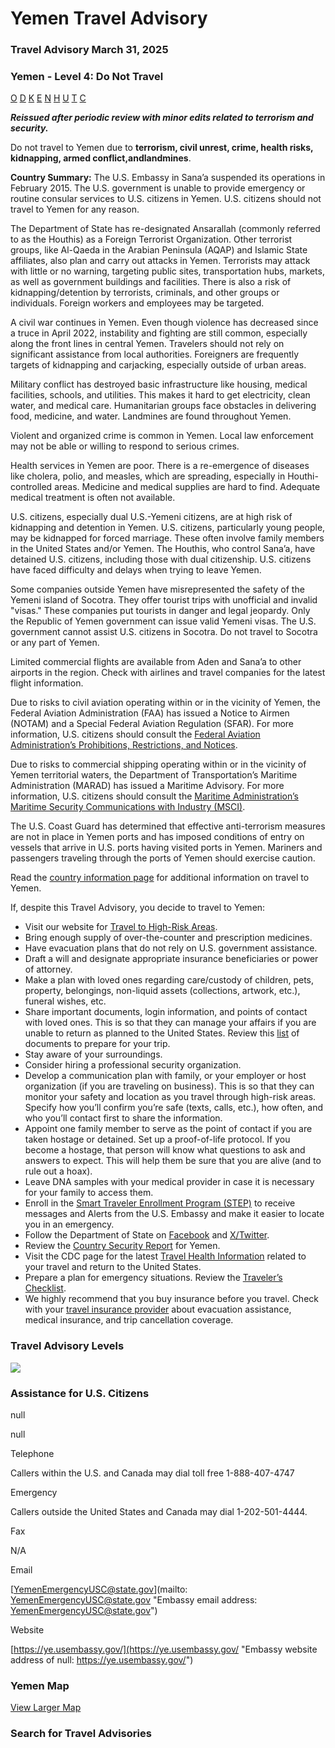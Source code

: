 # Yemen Travel Advisory

### Travel Advisory March 31, 2025

### Yemen - Level 4: Do Not Travel

[O](javascript:void(0); "Tool Tip: Other")
[D](javascript:void(0); "Tool Tip: Wrongful Detention")
[K](javascript:void(0); "Tool Tip: Kidnap and Hostage")
[E](javascript:void(0); "Tool Tip: Event")
[N](javascript:void(0); "Tool Tip: Disaster")
[H](javascript:void(0); "Tool Tip: Health")
[U](javascript:void(0); "Tool Tip: Civil Unrest")
[T](javascript:void(0); "Tool Tip: Terrorism")
[C](javascript:void(0); "Tool Tip: Crimes")

***Reissued after periodic review with minor edits related to terrorism and security.***

Do not travel to Yemen due to **terrorism, civil unrest, crime, health risks, kidnapping, armed conflict,**and**landmines**.

**Country Summary:** The U.S. Embassy in Sana’a suspended its operations in February 2015. The U.S. government is unable to provide emergency or routine consular services to U.S. citizens in Yemen. U.S. citizens should not travel to Yemen for any reason.

The Department of State has re-designated Ansarallah (commonly referred to as the Houthis) as a Foreign Terrorist Organization. Other terrorist groups, like Al-Qaeda in the Arabian Peninsula (AQAP) and Islamic State affiliates, also plan and carry out attacks in Yemen. Terrorists may attack with little or no warning, targeting public sites, transportation hubs, markets, as well as government buildings and facilities. There is also a risk of kidnapping/detention by terrorists, criminals, and other groups or individuals. Foreign workers and employees may be targeted.

A civil war continues in Yemen. Even though violence has decreased since a truce in April 2022, instability and fighting are still common, especially along the front lines in central Yemen. Travelers should not rely on significant assistance from local authorities. Foreigners are frequently targets of kidnapping and carjacking, especially outside of urban areas.

Military conflict has destroyed basic infrastructure like housing, medical facilities, schools, and utilities. This makes it hard to get electricity, clean water, and medical care. Humanitarian groups face obstacles in delivering food, medicine, and water. Landmines are found throughout Yemen.

Violent and organized crime is common in Yemen. Local law enforcement may not be able or willing to respond to serious crimes.

Health services in Yemen are poor. There is a re-emergence of diseases like cholera, polio, and measles, which are spreading, especially in Houthi-controlled areas. Medicine and medical supplies are hard to find. Adequate medical treatment is often not available.

U.S. citizens, especially dual U.S.-Yemeni citizens, are at high risk of kidnapping and detention in Yemen. U.S. citizens, particularly young people, may be kidnapped for forced marriage. These often involve family members in the United States and/or Yemen. The Houthis, who control Sana’a, have detained U.S. citizens, including those with dual citizenship. U.S. citizens have faced difficulty and delays when trying to leave Yemen.

Some companies outside Yemen have misrepresented the safety of the Yemeni island of Socotra. They offer tourist trips with unofficial and invalid "visas." These companies put tourists in danger and legal jeopardy. Only the Republic of Yemen government can issue valid Yemeni visas. The U.S. government cannot assist U.S. citizens in Socotra. Do not travel to Socotra or any part of Yemen.

Limited commercial flights are available from Aden and Sana’a to other airports in the region. Check with airlines and travel companies for the latest flight information.

Due to risks to civil aviation operating within or in the vicinity of Yemen, the Federal Aviation Administration (FAA) has issued a Notice to Airmen (NOTAM) and a Special Federal Aviation Regulation (SFAR). For more information, U.S. citizens should consult the [Federal Aviation Administration’s Prohibitions, Restrictions, and Notices](https://www.faa.gov/air_traffic/publications/us_restrictions/).

Due to risks to commercial shipping operating within or in the vicinity of Yemen territorial waters, the Department of Transportation’s Maritime Administration (MARAD) has issued a Maritime Advisory. For more information, U.S. citizens should consult the [Maritime Administration’s Maritime Security Communications with Industry (MSCI)](https://www.maritime.dot.gov/msci/maritime-security-communications-industry-msci-web-portal).

The U.S. Coast Guard has determined that effective anti-terrorism measures are not in place in Yemen ports and has imposed conditions of entry on vessels that arrive in U.S. ports having visited ports in Yemen. Mariners and passengers traveling through the ports of Yemen should exercise caution.

Read the [country information page](https://travel.state.gov/content/travel/en/international-travel/International-Travel-Country-Information-Pages/Yemen.html) for additional information on travel to Yemen.

If, despite this Travel Advisory, you decide to travel to Yemen:

* Visit our website for [Travel to High-Risk Areas](https://travel.state.gov/content/passports/en/go/TraveltoHighRiskAreas.html).
* Bring enough supply of over-the-counter and prescription medicines.
* Have evacuation plans that do not rely on U.S. government assistance.
* Draft a will and designate appropriate insurance beneficiaries or power of attorney.
* Make a plan with loved ones regarding care/custody of children, pets, property, belongings, non-liquid assets (collections, artwork, etc.), funeral wishes, etc.
* Share important documents, login information, and points of contact with loved ones. This is so that they can manage your affairs if you are unable to return as planned to the United States. Review this [list](https://travel.state.gov/content/travel/en/international-travel/before-you-go/travelers-checklist.html/) of documents to prepare for your trip.
* Stay aware of your surroundings.
* Consider hiring a professional security organization.
* Develop a communication plan with family, or your employer or host organization (if you are traveling on business). This is so that they can monitor your safety and location as you travel through high-risk areas. Specify how you’ll confirm you’re safe (texts, calls, etc.), how often, and who you’ll contact first to share the information.
* Appoint one family member to serve as the point of contact if you are taken hostage or detained. Set up a proof-of-life protocol. If you become a hostage, that person will know what questions to ask and answers to expect. This will help them be sure that you are alive (and to rule out a hoax).
* Leave DNA samples with your medical provider in case it is necessary for your family to access them.
* Enroll in the [Smart Traveler Enrollment Program (STEP)](https://step.state.gov/step/) to receive messages and Alerts from the U.S. Embassy and make it easier to locate you in an emergency.
* Follow the Department of State on [Facebook](https://www.facebook.com/travelgov/) and [X/Twitter](https://twitter.com/TravelGov).
* Review the [Country Security Report](https://www.osac.gov/Content/Browse/Report?subContentTypes=Country%20Security%20Report) for Yemen.
* Visit the CDC page for the latest [Travel Health Information](https://wwwnc.cdc.gov/travel/destinations/list) related to your travel and return to the United States.
* Prepare a plan for emergency situations. Review the [Traveler’s Checklist](https://travel.state.gov/content/passports/en/go/checklist.html).
* We highly recommend that you buy insurance before you travel. Check with your [travel insurance provider](https://travel.state.gov/content/travel/en/international-travel/before-you-go/your-health-abroad/Insurance_Coverage_Overseas.html) about evacuation assistance, medical insurance, and trip cancellation coverage.

### Travel Advisory Levels

[![](/content/dam/NEWTravelAssets/images/travel-levelv1.svg)](/content/travel/en/international-travel/before-you-go/about-our-new-products.html "Travel Advisory Levels")

### Assistance for U.S. Citizens

null

null

Telephone

Callers within the U.S. and Canada may dial toll free 1-888-407-4747

Emergency

Callers outside the United States and Canada may dial 1-202-501-4444.

Fax

N/A

Email

[YemenEmergencyUSC@state.gov](mailto: YemenEmergencyUSC@state.gov "Embassy email address: YemenEmergencyUSC@state.gov")

Website

[https://ye.usembassy.gov/](https://ye.usembassy.gov/ "Embassy website address of null: https://ye.usembassy.gov/")

### Yemen Map

[View Larger Map](https://travelmaps.state.gov/TSGMap/?extent=39.83702143,11.558154098,54.126326655,19.613737523 "Map of Yemen")



### Search for Travel Advisories